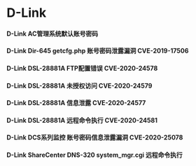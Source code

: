 # D-Link

#### D-Link AC管理系统默认账号密码

#### D-Link Dir-645 getcfg.php 账号密码泄露漏洞 CVE-2019-17506

#### D-Link DSL-28881A FTP配置错误 CVE-2020-24578

#### D-Link DSL-28881A 未授权访问 CVE-2020-24579

#### D-Link DSL-28881A 信息泄露 CVE-2020-24577

#### D-Link DSL-28881A 远程命令执行 CVE-2020-24581

#### D-Link DCS系列监控 账号密码信息泄露漏洞 CVE-2020-25078

#### D-Link ShareCenter DNS-320 system_mgr.cgi 远程命令执行

